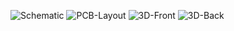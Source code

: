 ![Schematic](https://github.com/user-attachments/assets/69b3c13a-dc66-434d-a6c5-b9c62a2132f5)
![PCB-Layout](https://github.com/user-attachments/assets/27ebd2e1-c695-495e-87a4-507444ac6cc5)
![3D-Front](https://github.com/user-attachments/assets/9b07b7de-448f-4756-a218-88cfb78ffb91)
![3D-Back](https://github.com/user-attachments/assets/119b54ba-e549-4a16-847c-d0ddb1780e2f)
